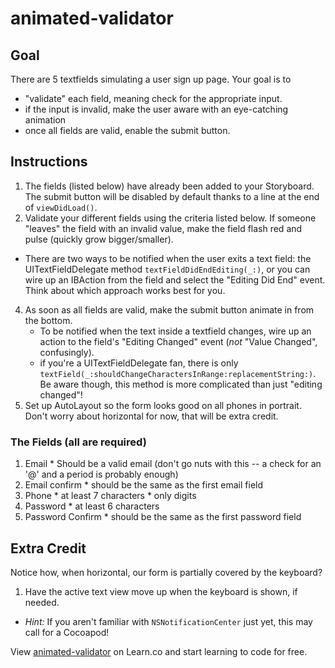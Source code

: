 

animated-validator
==================

## Goal
There are 5 textfields simulating a user sign up page. Your goal is to

- "validate" each field, meaning check for the appropriate input.
- if the input is invalid, make the user aware with an eye-catching animation
- once all fields are valid, enable the submit button.

## Instructions

  1. The fields (listed below) have already been added to your Storyboard. The submit button will be disabled by default thanks to a line at the end of `viewDidLoad()`.
  3. Validate your different fields using the criteria listed below. If someone "leaves" the field with an invalid value, make the field flash red and pulse (quickly grow bigger/smaller).
   - There are two ways to be notified when the user exits a text field: the UITextFieldDelegate method `textFieldDidEndEditing(_:)`, or you can wire up an IBAction from the field and select the "Editing Did End" event. Think about which approach works best for you. 
  4. As soon as all fields are valid, make the submit button animate in from the bottom. 
      - To be notified when the text inside a textfield changes, wire up an action to the field's "Editing Changed" event (*not* "Value Changed", confusingly).
      - if you're a UITextFieldDelegate fan, there is only `
textField(_:shouldChangeCharactersInRange:replacementString:)`. Be aware though, this method is more complicated than just "editing changed"!
  5. Set up AutoLayout so the form looks good on all phones in portrait. Don't worry about horizontal for now, that will be extra credit.

### The Fields (all are required)

  1. Email
    * Should be a valid email (don't go nuts with this -- a check for an '@' and a period is probably enough)
  2. Email confirm
    * should be the same as the first email field
  3. Phone
    * at least 7 characters
    * only digits
  5. Password
    * at least 6 characters
  6. Password Confirm
    * should be the same as the first password field

## Extra Credit
Notice how, when horizontal, our form is partially covered by the keyboard?

  1. Have the active text view move up when the keyboard is shown, if needed. 

  - *Hint:* If you aren't familiar with `NSNotificationCenter` just yet, this may call for a Cocoapod!

<p data-visibility='hidden'>View <a href='https://learn.co/lessons/animated-validator' title='animated-validator'>animated-validator</a> on Learn.co and start learning to code for free.</p>
